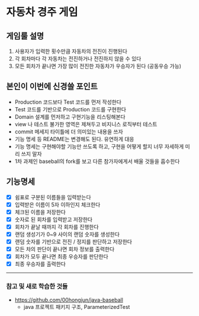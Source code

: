 # 자동차 경주 게임

## 게임룰 설명 
1. 사용자가 입력한 횟수만큼 자동차의 전진이 진행된다
2. 각 회차마다 각 자동차는 전진하거나 전진하지 않을 수 있다
3. 모든 회차가 끝나면 가장 많이 전진한 자동차가 우승자가 된다 (공동우승 가능)

## 본인이 이번에 신경쓸 포인트  
- Production 코드보다 Test 코드를 먼저 작성한다 
- Test 코드를 기반으로 Production 코드를 구현한다
- Domain 설계를 먼저하고 구현기능을 리스팅해본다 
- view 나 테스트 불가한 영역은 제쳐두고 비지니스 로직부터 테스트
- commit 메세지 타이틀에 더 의미있는 내용을 쓰자 
- 기능 명세 등 README는 변경해도 된다. 유연하게 대응
- 기능 명세는 구현해야할 기능만 쓰도록 하고, 구현을 어떻게 할지 너무 자세하게 미리 쓰지 말자 
- 1차 과제인 baseball의 fork를 보고 다른 참가자에게서 배울 것들을 흡수한다

## 기능명세
- [x] 쉼표로 구분된 이름들을 입력받는다
- [x] 입력받은 이름이 5자 이하인지 체크한다
- [x] 체크된 이름을 저장한다
- [x] 숫자로 된 회차를 입력받고 저장한다
- [x] 회차가 끝날 때까지 각 회차를 진행한다
- [x] 랜덤 생성기가 0~9 사이의 랜덤 숫자를 생성한다 
- [x] 랜덤 숫자를 기반으로 전진 / 정지를 판단하고 저장한다 
- [x] 모든 차의 판단이 끝나면 회차 정보를 출력한다
- [x] 회차가 모두 끝나면 최종 우승자를 판단한다 
- [x] 최종 우승자를 출력한다 

---

### 참고 및 새로 학습한 것들
- https://github.com/00hongjun/java-baseball
    - java 프로젝트 패키지 구조, ParameterizedTest
